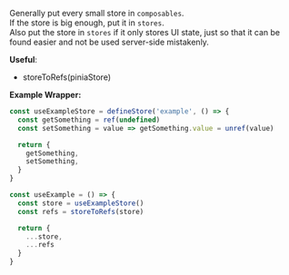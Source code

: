Generally put every small store in `composables`.  
If the store is big enough, put it in `stores`.  
Also put the store in `stores` if it only stores UI state, just so that it can be found easier and not be used server-side mistakenly.

**Useful**:

- storeToRefs(piniaStore)

**Example Wrapper:**

```ts:stores/useExampleStore.ts
const useExampleStore = defineStore('example', () => {
  const getSomething = ref(undefined)
  const setSomething = value => getSomething.value = unref(value)

  return {
    getSomething,
    setSomething,
  }
}
```

```ts:composables/useExample.ts
const useExample = () => {
  const store = useExampleStore()
  const refs = storeToRefs(store)

  return {
    ...store,
    ...refs
  }
}
```

